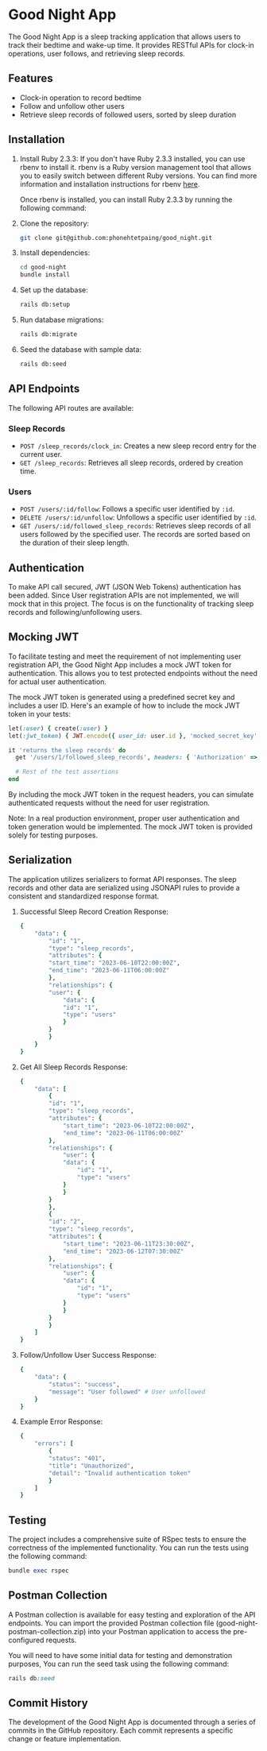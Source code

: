 # Good Night App

The Good Night App is a sleep tracking application that allows users to track their bedtime and wake-up time. It provides RESTful APIs for clock-in operations, user follows, and retrieving sleep records.

## Features

- Clock-in operation to record bedtime
- Follow and unfollow other users
- Retrieve sleep records of followed users, sorted by sleep duration

## Installation

1. Install Ruby 2.3.3: If you don't have Ruby 2.3.3 installed, you can use rbenv to install it. rbenv is a Ruby version management tool that allows you to easily switch between different Ruby versions. You can find more information and installation instructions for rbenv [here](https://github.com/rbenv/rbenv).

   Once rbenv is installed, you can install Ruby 2.3.3 by running the following command:

2. Clone the repository:

   ```bash
   git clone git@github.com:phonehtetpaing/good_night.git
   ```

3. Install dependencies:

   ```bash
   cd good-night
   bundle install
   ```

4. Set up the database:

    ```bash
    rails db:setup
    ```

5. Run database migrations:

    ```bash
    rails db:migrate
    ```

6. Seed the database with sample data:

    ```bash
    rails db:seed
    ```

## API Endpoints

The following API routes are available:

### Sleep Records

- `POST /sleep_records/clock_in`: Creates a new sleep record entry for the current user.
- `GET /sleep_records`: Retrieves all sleep records, ordered by creation time.

### Users

- `POST /users/:id/follow`: Follows a specific user identified by `:id`.
- `DELETE /users/:id/unfollow`: Unfollows a specific user identified by `:id`.
- `GET /users/:id/followed_sleep_records`: Retrieves sleep records of all users followed by the specified user. The records are sorted based on the duration of their sleep length.

## Authentication

To make API call secured, JWT (JSON Web Tokens) authentication has been added. Since User registration APIs are not implemented, we will mock that in this project. The focus is on the functionality of tracking sleep records and following/unfollowing users.

## Mocking JWT

To facilitate testing and meet the requirement of not implementing user registration API, the Good Night App includes a mock JWT token for authentication. This allows you to test protected endpoints without the need for actual user authentication.

The mock JWT token is generated using a predefined secret key and includes a user ID. Here's an example of how to include the mock JWT token in your tests:

```ruby
let(:user) { create(:user) }
let(:jwt_token) { JWT.encode({ user_id: user.id }, 'mocked_secret_key', 'HS256') }

it 'returns the sleep records' do
  get '/users/1/followed_sleep_records', headers: { 'Authorization' => "Bearer #{jwt_token}" }

  # Rest of the test assertions
end
```

By including the mock JWT token in the request headers, you can simulate authenticated requests without the need for user registration.

Note: In a real production environment, proper user authentication and token generation would be implemented. The mock JWT token is provided solely for testing purposes.

## Serialization

The application utilizes serializers to format API responses. The sleep records and other data are serialized using JSONAPI rules to provide a consistent and standardized response format.

1. Successful Sleep Record Creation Response:

    ```ruby
    {
        "data": {
            "id": "1",
            "type": "sleep_records",
            "attributes": {
            "start_time": "2023-06-10T22:00:00Z",
            "end_time": "2023-06-11T06:00:00Z"
            },
            "relationships": {
            "user": {
                "data": {
                "id": "1",
                "type": "users"
                }
            }
            }
        }
    }
    ```

2. Get All Sleep Records Response:

    ```ruby
    {
        "data": [
            {
            "id": "1",
            "type": "sleep_records",
            "attributes": {
                "start_time": "2023-06-10T22:00:00Z",
                "end_time": "2023-06-11T06:00:00Z"
            },
            "relationships": {
                "user": {
                "data": {
                    "id": "1",
                    "type": "users"
                }
                }
            }
            },
            {
            "id": "2",
            "type": "sleep_records",
            "attributes": {
                "start_time": "2023-06-11T23:30:00Z",
                "end_time": "2023-06-12T07:30:00Z"
            },
            "relationships": {
                "user": {
                "data": {
                    "id": "1",
                    "type": "users"
                }
                }
            }
            }
        ]
    }
    ```

3. Follow/Unfollow User Success Response:

    ```ruby
    {
        "data": {
            "status": "success",
            "message": "User followed" # User unfollowed
        }
    }
    ```

4. Example Error Response:

    ```ruby
    {
        "errors": [
            {
            "status": "401",
            "title": "Unauthorized",
            "detail": "Invalid authentication token"
            }
        ]
    }
    ```


## Testing

The project includes a comprehensive suite of RSpec tests to ensure the correctness of the implemented functionality. You can run the tests using the following command:

```ruby
bundle exec rspec
```

## Postman Collection

A Postman collection is available for easy testing and exploration of the API endpoints. You can import the provided Postman collection file (good-night-postman-collection.zip) into your Postman application to access the pre-configured requests.

You will need to have some initial data for testing and demonstration purposes, You can run the seed task using the following command:

```ruby
rails db:seed
```

## Commit History

The development of the Good Night App is documented through a series of commits in the GitHub repository. Each commit represents a specific change or feature implementation.
